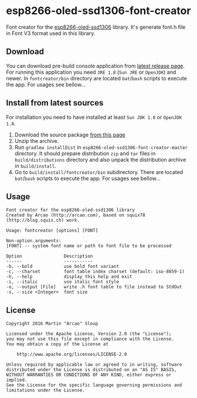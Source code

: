 # esp8266-oled-ssd1306-font-creator
Font creator for the [esp8266-oled-ssd1306](https://github.com/squix78/esp8266-oled-ssd1306) library. It's generate font.h file in Font V3 format used in this library.

## Download
You can download pre-build console application from [latest release page](https://github.com/arcao/esp8266-oled-ssd1306-font-creator/releases/latest). For running this application you need `JRE 1.8` (`Sun JRE` or `OpenJDK`) and newer. In `fontcreator/bin` directory are located `bat`/`bash` scripts to execute the app. For usages see bellow...

## Install from latest sources
For installation you need to have installed at least `Sun JDK 1.8` or `OpenJDK 1.8`.

1. Download the source package [from this page](https://github.com/arcao/esp8266-oled-ssd1306-font-creator/archive/master.zip)
2. Unzip the archive.
3. Run `gradlew installDist` in `esp8266-oled-ssd1306-font-creator-master` directory. It should prepare distribution `zip` and `tar` files in `build/distributions` directory and also unpack the distribution archive in `build/install`. 
4. Go to `build/install/fontcreator/bin` subdirectory. There are located `bat`/`bash` scripts to execute the app. For usages see bellow...

## Usage
```
Font creator for the esp8266-oled-ssd1306 library
Created by Arcao (http://arcao.com), based on squix78 (http://blog.squix.ch) work.

Usage: fontcreator [options] [FONT]

Non-option arguments:
[FONT] -- system font name or path to font file to be processed

Option                Description
------                -----------
-b, --bold            use bold font variant
-c, --charset         font table index charset (default: iso-8859-1)
-h, --help            display this help and exit
-i, --italic          use italic font style
-o, --output [File]   write .h font table to file instead to StdOut
-s, --size <Integer>  font size
```

## License
```
Copyright 2016 Martin "Arcao" Sloup

Licensed under the Apache License, Version 2.0 (the "License");
you may not use this file except in compliance with the License.
You may obtain a copy of the License at

    http://www.apache.org/licenses/LICENSE-2.0

Unless required by applicable law or agreed to in writing, software
distributed under the License is distributed on an "AS IS" BASIS,
WITHOUT WARRANTIES OR CONDITIONS OF ANY KIND, either express or implied.
See the License for the specific language governing permissions and
limitations under the License.
```

